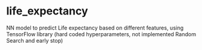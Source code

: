 # life_expectancy
NN model to predict Life expectancy based on different features, using TensorFlow library (hard coded hyperparameters, not implemented Random Search and early stop) 
